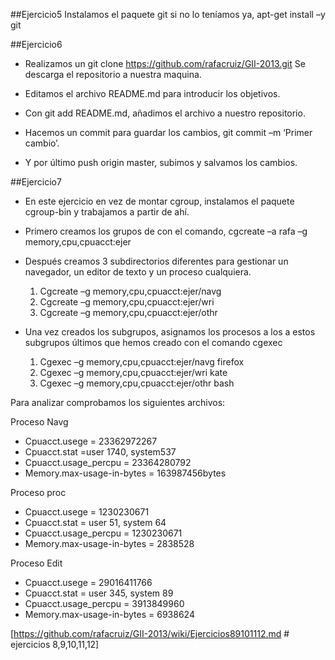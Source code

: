 ##Ejercicio5
  Instalamos el paquete git si no lo teníamos ya, apt-get install –y git

##Ejercicio6

* Realizamos un git clone https://github.com/rafacruiz/GII-2013.git  Se descarga el repositorio a nuestra maquina.

* Editamos el archivo README.md para introducir los objetivos.

* Con git add README.md, añadimos el archivo a nuestro repositorio.

* Hacemos un commit para guardar los cambios, git commit –m ‘Primer cambio’.
 
* Y por último push origin master, subimos y salvamos los cambios.

##Ejercicio7

* En este ejercicio en vez de montar cgroup, instalamos el paquete cgroup-bin y trabajamos a partir de ahí.
* Primero creamos los grupos de con el comando, cgcreate –a rafa –g memory,cpu,cpuacct:ejer
* Después creamos 3 subdirectorios diferentes para gestionar un navegador, un editor de texto y un proceso cualquiera.

    1. Cgcreate –g memory,cpu,cpuacct:ejer/navg
    2. Cgcreate –g memory,cpu,cpuacct:ejer/wri
    3. Cgcreate –g memory,cpu,cpuacct:ejer/othr
    
* Una vez creados los subgrupos, asignamos los procesos a los a estos subgrupos últimos que hemos creado con el comando cgexec

    1. Cgexec –g memory,cpu,cpuacct:ejer/navg firefox
    2. Cgexec –g memory,cpu,cpuacct:ejer/wri kate
    3. Cgexec –g memory,cpu,cpuacct:ejer/othr bash

Para analizar comprobamos los siguientes archivos:

Proceso Navg	
* Cpuacct.usege	= 23362972267
* Cpuacct.stat 	=user 1740, system537
* Cpuacct.usage_percpu = 23364280792
* Memory.max-usage-in-bytes = 163987456bytes

Proceso proc	
* Cpuacct.usege = 1230230671
* Cpuacct.stat = user 51, system 64
* Cpuacct.usage_percpu = 1230230671
* Memory.max-usage-in-bytes = 2838528

Proceso Edit
* Cpuacct.usege = 29016411766
* Cpuacct.stat = user 345, system 89
* Cpuacct.usage_percpu = 3913849960
* Memory.max-usage-in-bytes = 6938624

[https://github.com/rafacruiz/GII-2013/wiki/Ejercicios89101112.md # ejercicios 8,9,10,11,12]
